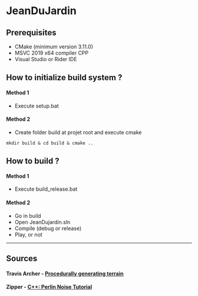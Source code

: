 # JeanDuJardin

<!-- Add Description -->

## Prerequisites

- CMake (minimum version 3.11.0) 
- MSVC 2019 x64 compiler CPP
- Visual Studio or Rider IDE

## How to initialize build system ?

#### Method 1
- Execute setup.bat

#### Method 2
- Create folder build at projet root and execute cmake
```
mkdir build & cd build & cmake ..
```

## How to build ? 

#### Method 1
- Execute build_release.bat

#### Method 2
- Go in build
- Open JeanDujardin.sln
- Compile (debug or release)
- Play, or not

--------------------------------------------------

## Sources
#### Travis Archer - [Procedurally generating terrain](https://micsymposium.org/mics_2011_proceedings/mics2011_submission_30.pdf)
#### Zipper - [C++: Perlin Noise Tutorial](https://www.youtube.com/watch?v=kCIaHqb60Cw)
